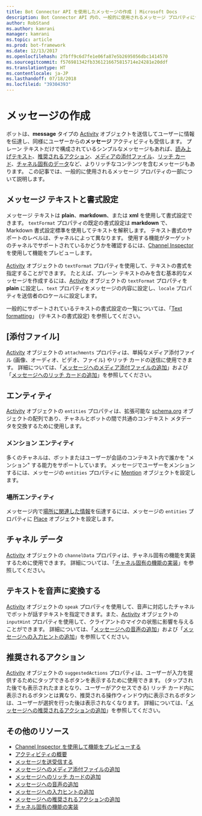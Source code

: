 ```yaml
---
title: Bot Connector API を使用したメッセージの作成 | Microsoft Docs
description: Bot Connector API 内の、一般的に使用されるメッセージ プロパティについて説明します。
author: RobStand
ms.author: kamrani
manager: kamrani
ms.topic: article
ms.prod: bot-framework
ms.date: 12/13/2017
ms.openlocfilehash: 2fbff9c6d7fe1e06fa87e5b2695056dbc1414570
ms.sourcegitcommit: f576981342fb3361216675815714e24281e20ddf
ms.translationtype: HT
ms.contentlocale: ja-JP
ms.lasthandoff: 07/18/2018
ms.locfileid: "39304393"
---
```

# <a name="create-messages"></a>メッセージの作成

ボットは、**message** タイプの [Activity][Activity] オブジェクトを送信してユーザーに情報を伝達し、同様にユーザーからの**メッセージ** アクティビティも受信します。 プレーン テキストだけで構成されているシンプルなメッセージもあれば、[読み上げテキスト](bot-framework-rest-connector-text-to-speech.md)、[推奨されるアクション](bot-framework-rest-connector-add-suggested-actions.md)、[メディアの添付ファイル](bot-framework-rest-connector-add-media-attachments.md)、[リッチ カード](bot-framework-rest-connector-add-rich-cards.md)、[チャネル固有のデータ](bot-framework-rest-connector-channeldata.md)など、よりリッチなコンテンツを含むメッセージもあります。 この記事では、一般的に使用されるメッセージ プロパティの一部について説明します。

## <a name="message-text-and-formatting"></a>メッセージ テキストと書式設定

メッセージ テキストは **plain**、**markdown**、または **xml** を使用して書式設定できます。 `textFormat` プロパティの既定の書式設定は **markdown** で、Markdown 書式設定標準を使用してテキストを解釈します。 テキスト書式のサポートのレベルは、チャネルによって異なります。 使用する機能がターゲットのチャネルでサポートされているかどうかを確認するには、[Channel Inspector][ChannelInspector] を使用して機能をプレビューします。 

[Activity][Activity] オブジェクトの `textFormat` プロパティを使用して、テキストの書式を指定することができます。 たとえば、プレーン テキストのみを含む基本的なメッセージを作成するには、[Activity][Activity] オブジェクトの `textFormat` プロパティを **plain** に設定し、`text` プロパティをメッセージの内容に設定し、`locale` プロパティを送信者のロケールに設定します。 

一般的にサポートされているテキストの書式設定の一覧については、「[Text formatting](../bot-service-channel-inspector.md#text-formatting)」 (テキストの書式設定) を参照してください。

## <a name="attachments"></a>[添付ファイル]

[Activity][Activity] オブジェクトの `attachments` プロパティは、単純なメディア添付ファイル (画像、オーディオ、ビデオ、ファイル) やリッチ カードの送信に使用できます。 詳細については、「[メッセージへのメディア添付ファイルの追加](bot-framework-rest-connector-add-media-attachments.md)」および「[メッセージへのリッチ カードの追加](bot-framework-rest-connector-add-rich-cards.md)」を参照してください。

## <a name="entities"></a>エンティティ

[Activity][Activity] オブジェクトの `entities` プロパティは、拡張可能な <a href="http://schema.org/" target="_blank">schema.org</a> オブジェクトの配列であり、チャネルとボットの間で共通のコンテキスト メタデータを交換するために使用します。

### <a name="mention-entities"></a>メンション エンティティ

多くのチャネルは、ボットまたはユーザーが会話のコンテキスト内で誰かを "メンション" する能力をサポートしています。 メッセージでユーザーをメンションするには、メッセージの `entities` プロパティに [Mention][Mention] オブジェクトを設定します。 

### <a name="place-entities"></a>場所エンティティ

メッセージ内で<a href="https://schema.org/Place" target="_blank">場所に関連した情報</a>を伝達するには、メッセージの `entities` プロパティに [Place][Place] オブジェクトを設定します。 

## <a name="channel-data"></a>チャネル データ

[Activity][Activity] オブジェクトの `channelData` プロパティは、チャネル固有の機能を実装するために使用できます。 詳細については、「[チャネル固有の機能の実装](bot-framework-rest-connector-channeldata.md)」を参照してください。

## <a name="text-to-speech"></a>テキストを音声に変換する

[Activity][Activity] オブジェクトの `speak` プロパティを使用して、音声に対応したチャネルでボットが話すテキストを指定できます。また、[Activity][Activity] オブジェクトの `inputHint` プロパティを使用して、クライアントのマイクの状態に影響を与えることができます。 詳細については、「[メッセージへの音声の追加](bot-framework-rest-connector-text-to-speech.md)」および「[メッセージへの入力ヒントの追加](bot-framework-rest-connector-add-input-hints.md)」を参照してください。

## <a name="suggested-actions"></a>推奨されるアクション

[Activity][Activity] オブジェクトの `suggestedActions` プロパティは、ユーザーが入力を提供するためにタップできるボタンを表示するために使用できます。 (タップされた後でも表示されたままとなり、ユーザーがアクセスできる) リッチ カード内に表示されるボタンとは異なり、推奨される操作ウィンドウ内に表示されるボタンは、ユーザーが選択を行った後は表示されなくなります。 詳細については、「[メッセージへの推奨されるアクションの追加](bot-framework-rest-connector-add-suggested-actions.md)」を参照してください。

## <a name="additional-resources"></a>その他のリソース

- [Channel Inspector を使用して機能をプレビューする][ChannelInspector]
- [アクティビティの概要](bot-framework-rest-connector-activities.md)
- [メッセージを送受信する](bot-framework-rest-connector-send-and-receive-messages.md)
- [メッセージへのメディア添付ファイルの追加](bot-framework-rest-connector-add-media-attachments.md)
- [メッセージへのリッチ カードの追加](bot-framework-rest-connector-add-rich-cards.md)
- [メッセージへの音声の追加](bot-framework-rest-connector-text-to-speech.md)
- [メッセージへの入力ヒントの追加](bot-framework-rest-connector-add-input-hints.md)
- [メッセージへの推奨されるアクションの追加](bot-framework-rest-connector-add-suggested-actions.md)
- [チャネル固有の機能の実装](bot-framework-rest-connector-channeldata.md)

[Mention]: bot-framework-rest-connector-api-reference.md#mention-object
[Place]: bot-framework-rest-connector-api-reference.md#place-object
[Activity]: bot-framework-rest-connector-api-reference.md#activity-object
[ChannelInspector]: ../bot-service-channel-inspector.md
[textFormating]: ../bot-service-channel-inspector.md#text-formatting
